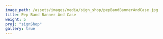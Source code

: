 ```yaml
---
image_path: /assets/images/media/sign_shop/pepBandBannerAndCase.jpg
title: Pep Band Banner And Case
weight: 5
proj: "signShop"
gallery: true
---
```


